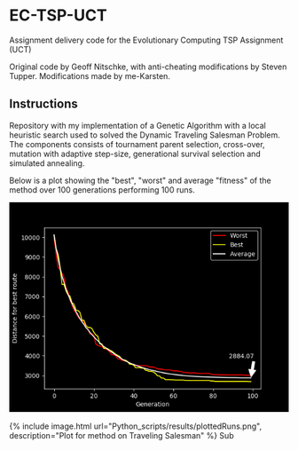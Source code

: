 # EC-TSP-UCT
Assignment delivery code for the Evolutionary Computing TSP Assignment (UCT)

Original code by Geoff Nitschke, with anti-cheating modifications by Steven Tupper.
Modifications made by me-Karsten.

## Instructions

Repository with my implementation of a Genetic Algorithm with a local heuristic search used to solved the Dynamic Traveling Salesman Problem.
The components consists of tournament parent selection, cross-over, mutation with adaptive step-size, generational
 survival selection and simulated annealing.

 Below is a plot showing the "best", "worst" and average "fitness" of the method over 100 generations performing 100 runs.

![alt text](Python_scripts/results/plottedRuns.png "Development over generations.")

{% include image.html url="Python_scripts/results/plottedRuns.png", description="Plot for method on Traveling Salesman" %}
Sub
